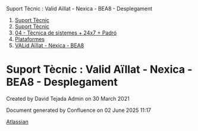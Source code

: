 Suport Tècnic : Valid Aïllat - Nexica - BEA8 - Desplegament  

1.  [Suport Tècnic](index.html)
2.  [Suport Tècnic](13893782.html)
3.  [04 - Tècnica de sistemes + 24x7 + Padró](26313202.html)
4.  [Plataformes](Plataformes_41520520.html)
5.  [VALid Aïllat - Nexica - BEA8](41522224.html)

Suport Tècnic : Valid Aïllat - Nexica - BEA8 - Desplegament
===========================================================

Created by David Tejada Admin on 30 March 2021

Document generated by Confluence on 02 June 2025 11:17

[Atlassian](http://www.atlassian.com/)